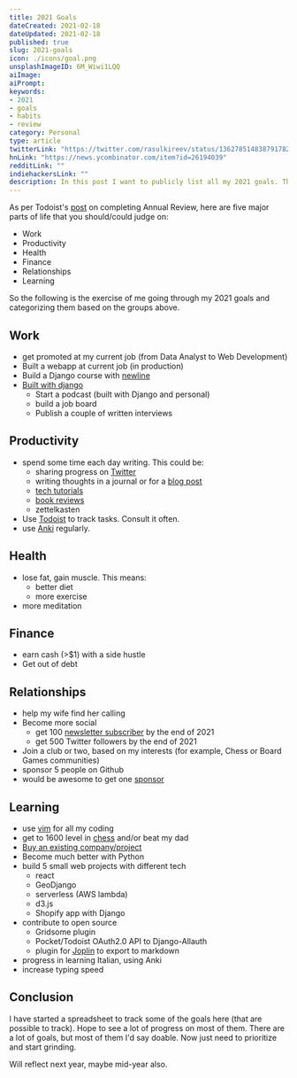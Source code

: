 ```yaml
---
title: 2021 Goals
dateCreated: 2021-02-18
dateUpdated: 2021-02-18
published: true
slug: 2021-goals
icon: ./icons/goal.png
unsplashImageID: 6M_Wiwi1LQQ
aiImage:
aiPrompt:
keywords:
- 2021
- goals
- habits
- review
category: Personal
type: article
twitterLink: "https://twitter.com/rasulkireev/status/1362785148387917824"
hnLink: "https://news.ycombinator.com/item?id=26194039"
redditLink: ""
indiehackersLink: ""
description: In this post I want to publicly list all my 2021 goals. This will help keep me accountable.
---
```



As per Todoist's [post](https://blog.doist.com/annual-review/) on completing Annual Review, here are five major parts of life that you should/could judge on:

- Work
- Productivity
- Health
- Finance
- Relationships
- Learning

So the following is the exercise of me going through my 2021 goals and categorizing them based on the groups above.

## Work
- get promoted at my current job (from Data Analyst to Web Development)
- Built a webapp at current job (in production)
- Build a Django course with [newline](https://www.newline.co)
- [Built with django](https://builtwithdjango.com)
  - Start a podcast (built with Django and personal)
  - build a job board
  - Publish a couple of written interviews

## Productivity
- spend some time each day writing. This could be:
  - sharing progress on [Twitter](https://twitter.com/rasulkireev)
  - writing thoughts in a journal or for a [blog post](https://rasulkireev.com/articles/)
  - [tech tutorials](https://rasulkireev.com/tutorials/)
  - [book reviews](https://rasulkireev.com/book-notes/)
  - zettelkasten
- Use [Todoist](https://rasulkireev.com/book-notes/) to track tasks. Consult it often.
- use [Anki](https://ankiweb.net/about) regularly.

## Health
- lose fat, gain muscle. This means:
  - better diet
  - more exercise
- more meditation

## Finance
- earn cash (>$1) with a side hustle
- Get out of debt

## Relationships
- help my wife find her calling
- Become more social
  - get 100 [newsletter subscriber](https://buttondown.email/rasulkireev/) by the end of 2021
  - get 500 Twitter followers by the end of 2021
- Join a club or two, based on my interests (for example, Chess or Board Games communities)
- sponsor 5 people on Github
- would be awesome to get one [sponsor](https://github.com/sponsors)

## Learning
- use [vim](https://www.vim.org) for all my coding
- get to 1600 level in [chess](https://www.chess.com/member/rasulkireev) and/or beat my dad
- [Buy an existing company/project](https://www.microacquisitions.com/)
- Become much better with Python
- build 5 small web projects with different tech
  - react
  - GeoDjango
  - serverless (AWS lambda)
  - d3.js
  - Shopify app with Django
- contribute to open source
  - Gridsome plugin
  - Pocket/Todoist OAuth2.0 API to Django-Allauth
  - plugin for [Joplin](https://joplinapp.org) to export to markdown
- progress in learning Italian, using Anki
- increase typing speed

## Conclusion

I have started a spreadsheet to track some of the goals here (that are possible to track). Hope to see a lot of progress on most of them. There are a lot of goals, but most of them I'd say doable. Now just need to prioritize and start grinding.

Will reflect next year, maybe mid-year also.